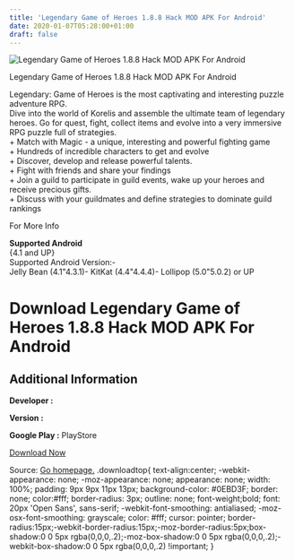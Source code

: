 ```yaml
---
title: 'Legendary Game of Heroes 1.8.8 Hack MOD APK For Android'
date: 2020-01-07T05:28:00+01:00
draft: false
---
```


![Legendary Game of Heroes 1.8.8 Hack MOD APK For Android](https://i1.wp.com/apkhome.net/wp-content/uploads/2017/05/Legendary-Game-of-Heroes-1.8.8.png "Legendary Game of Heroes 1.8.8 Hack MOD APK For Android")

  

Legendary Game of Heroes 1.8.8 Hack MOD APK For Android

Legendary: Game of Heroes is the most captivating and interesting puzzle adventure RPG.  
Dive into the world of Korelis and assemble the ultimate team of legendary heroes. Go for quest, fight, collect items and evolve into a very immersive RPG puzzle full of strategies.  
\+ Match with Magic - a unique, interesting and powerful fighting game  
\+ Hundreds of incredible characters to get and evolve  
\+ Discover, develop and release powerful talents.  
\+ Fight with friends and share your findings  
\+ Join a guild to participate in guild events, wake up your heroes and receive precious gifts.  
\+ Discuss with your guildmates and define strategies to dominate guild rankings

For More Info

**Supported Android**  
{4.1 and UP}  
Supported Android Version:-  
Jelly Bean (4.1"4.3.1)- KitKat (4.4"4.4.4)- Lollipop (5.0"5.0.2) or UP

Download Legendary Game of Heroes 1.8.8 Hack MOD APK For Android
================================================================

Additional Information
----------------------

**Developer :**

**Version :**

**Google Play :** PlayStore

  

[Download Now](https://store4app.co/post/legendary-game-of-heroes-1-8-8-hack-mod-apk-for-android_1573671889)

  
Source: [Go homepage.](https://store4app.co/post/legendary-game-of-heroes-1-8-8-hack-mod-apk-for-android_1573671889) .downloadtop{ text-align:center; -webkit-appearance: none; -moz-appearance: none; appearance: none; width: 100%; padding: 9px 9px 11px 13px; background-color: #0EBD3F; border: none; color:#fff; border-radius: 3px; outline: none; font-weight;bold; font: 20px 'Open Sans', sans-serif; -webkit-font-smoothing: antialiased; -moz-osx-font-smoothing: grayscale; color: #fff; cursor: pointer; border-radius:15px;-webkit-border-radius:15px;-moz-border-radius:5px;box-shadow:0 0 5px rgba(0,0,0,.2);-moz-box-shadow:0 0 5px rgba(0,0,0,.2);-webkit-box-shadow:0 0 5px rgba(0,0,0,.2) !important; }